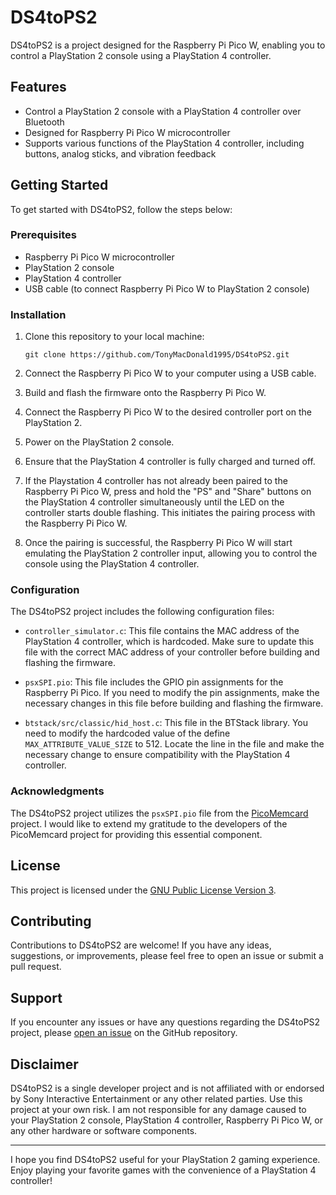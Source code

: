 # DS4toPS2

DS4toPS2 is a project designed for the Raspberry Pi Pico W, enabling you to control a PlayStation 2 console using a PlayStation 4 controller.

## Features

- Control a PlayStation 2 console with a PlayStation 4 controller over Bluetooth
- Designed for Raspberry Pi Pico W microcontroller
- Supports various functions of the PlayStation 4 controller, including buttons, analog sticks, and vibration feedback

## Getting Started

To get started with DS4toPS2, follow the steps below:

### Prerequisites

- Raspberry Pi Pico W microcontroller
- PlayStation 2 console
- PlayStation 4 controller
- USB cable (to connect Raspberry Pi Pico W to PlayStation 2 console)

### Installation

1. Clone this repository to your local machine:

   ```
   git clone https://github.com/TonyMacDonald1995/DS4toPS2.git
   ```

2. Connect the Raspberry Pi Pico W to your computer using a USB cable.

3. Build and flash the firmware onto the Raspberry Pi Pico W.

4. Connect the Raspberry Pi Pico W to the desired controller port on the PlayStation 2.

5. Power on the PlayStation 2 console.

6. Ensure that the PlayStation 4 controller is fully charged and turned off.

7. If the Playstation 4 controller has not already been paired to the Raspberry Pi Pico W, press and hold the "PS" and "Share" buttons on the PlayStation 4 controller simultaneously until the LED on the controller starts double flashing. This initiates the pairing process with the Raspberry Pi Pico W.

8. Once the pairing is successful, the Raspberry Pi Pico W will start emulating the PlayStation 2 controller input, allowing you to control the console using the PlayStation 4 controller.

### Configuration

The DS4toPS2 project includes the following configuration files:

- `controller_simulator.c`: This file contains the MAC address of the PlayStation 4 controller, which is hardcoded. Make sure to update this file with the correct MAC address of your controller before building and flashing the firmware.

- `psxSPI.pio`: This file includes the GPIO pin assignments for the Raspberry Pi Pico. If you need to modify the pin assignments, make the necessary changes in this file before building and flashing the firmware.

- `btstack/src/classic/hid_host.c`: This file in the BTStack library. You need to modify the hardcoded value of the define `MAX_ATTRIBUTE_VALUE_SIZE` to 512. Locate the line in the file and make the necessary change to ensure compatibility with the PlayStation 4 controller.

### Acknowledgments

The DS4toPS2 project utilizes the `psxSPI.pio` file from the [PicoMemcard](https://github.com/dangiu/PicoMemcard) project. I would like to extend my gratitude to the developers of the PicoMemcard project for providing this essential component.

## License

This project is licensed under the [GNU Public License Version 3](LICENSE).

## Contributing

Contributions to DS4toPS2 are welcome! If you have any ideas, suggestions, or improvements, please feel free to open an issue or submit a pull request.

## Support

If you encounter any issues or have any questions regarding the DS4toPS2 project, please [open an issue](https://github.com/TonyMacDonald1995/DS4toPS2/issues) on the GitHub repository.

## Disclaimer

DS4toPS2 is a single developer project and is not affiliated with or endorsed by Sony Interactive Entertainment or any other related parties. Use this project at your own risk. I am not responsible for any damage caused to your PlayStation 2 console, PlayStation 4 controller, Raspberry Pi Pico W, or any other hardware or software components.

---

I hope you find DS4toPS2 useful for your PlayStation 2 gaming experience. Enjoy playing your favorite games with the convenience of a PlayStation 4 controller!
